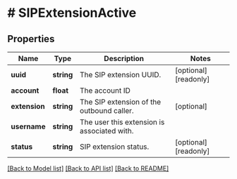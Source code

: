 # # SIPExtensionActive

## Properties

Name | Type | Description | Notes
------------ | ------------- | ------------- | -------------
**uuid** | **string** | The SIP extension UUID. | [optional] [readonly]
**account** | **float** | The account ID |
**extension** | **string** | The SIP extension of the outbound caller. | [optional]
**username** | **string** | The user this extension is associated with. |
**status** | **string** | SIP extension status. | [optional] [readonly]

[[Back to Model list]](../../README.md#models) [[Back to API list]](../../README.md#endpoints) [[Back to README]](../../README.md)
